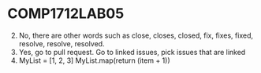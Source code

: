 # COMP1712LAB05
2) No, there are other words such as close, closes, closed, fix, fixes, fixed, resolve, resolve, resolved.
3) Yes, go to pull request. Go to linked issues, pick issues that are linked
4) MyList = [1, 2, 3]
  MyList.map(return (item + 1))
